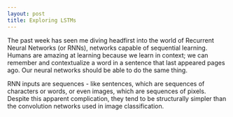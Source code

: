 ```yaml
---
layout: post
title: Exploring LSTMs
---
```


The past week has seen me diving headfirst into the world of Recurrent Neural Networks (or RNNs), networks capable of sequential learning. Humans are amazing at learning because we learn in context; we can remember and contextualize a word in a sentence that last appeared pages ago. Our neural networks should be able to do the same thing. 

RNN inputs are sequences - like sentences, which are sequences of characters or words, or even images, which are sequences of pixels. Despite this apparent complication, they tend to be structurally simpler than the convolution networks used in image classification. 
